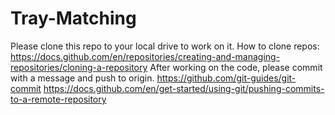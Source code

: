 # Tray-Matching 
Please clone this repo to your local drive to work on it.
How to clone repos: https://docs.github.com/en/repositories/creating-and-managing-repositories/cloning-a-repository
After working on the code, please commit with a message and push to origin.
https://github.com/git-guides/git-commit
https://docs.github.com/en/get-started/using-git/pushing-commits-to-a-remote-repository
